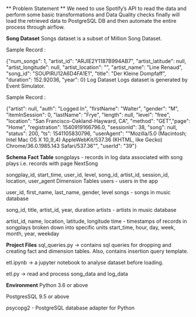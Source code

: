 ** Problem Statement **
We need to use Spotify’s API to read the data and perform some basic transformations and Data Quality checks finally will load the retrieved data to PostgreSQL DB and then automate the entire process through airflow.

**Song Dataset** Songs dataset is a subset of Million Song Dataset.

Sample Record :

{"num_songs": 1, "artist_id": "ARJIE2Y1187B994AB7", "artist_latitude": null, "artist_longitude": null, "artist_location": "", "artist_name": "Line Renaud", "song_id": "SOUPIRU12A6D4FA1E1", "title": "Der Kleine Dompfaff", "duration": 152.92036, "year": 0}
Log Dataset
Logs dataset is generated by Event Simulator.

Sample Record :

{"artist": null, "auth": "Logged In", "firstName": "Walter", "gender": "M", "itemInSession": 0, "lastName": "Frye", "length": null, "level": "free", "location": "San Francisco-Oakland-Hayward, CA", "method": "GET","page": "Home", "registration": 1540919166796.0, "sessionId": 38, "song": null, "status": 200, "ts": 1541105830796, "userAgent": "\"Mozilla\/5.0 (Macintosh; Intel Mac OS X 10_9_4) AppleWebKit\/537.36 (KHTML, like Gecko) Chrome\/36.0.1985.143 Safari\/537.36\"", "userId": "39"}

**Schema**
**Fact Table**
songplays - records in log data associated with song plays i.e. records with page NextSong

songplay_id, start_time, user_id, level, song_id, artist_id, session_id, location, user_agent
Dimension Tables
users - users in the app

user_id, first_name, last_name, gender, level
songs - songs in music database

song_id, title, artist_id, year, duration
artists - artists in music database

artist_id, name, location, latitude, longitude
time - timestamps of records in songplays broken down into specific units
start_time, hour, day, week, month, year, weekday

**Project Files**
sql_queries.py -> contains sql queries for dropping and creating fact and dimension tables. Also, contains insertion query template.

etl.ipynb -> a jupyter notebook to analyse dataset before loading.

etl.py -> read and process song_data and log_data

**Environment**
Python 3.6 or above

PostgresSQL 9.5 or above

psycopg2 - PostgreSQL database adapter for Python

